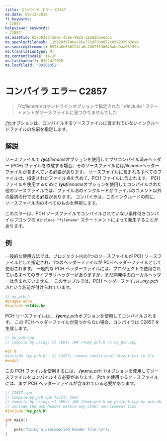 ```yaml
---
title: コンパイラ エラー C2857
ms.date: 09/13/2018
f1_keywords:
- C2857
helpviewer_keywords:
- C2857
ms.assetid: b57302bd-58ec-45ae-992a-1e282d5eeccc
ms.openlocfilehash: 11b620f9748ac85e731d79b0652c0392375b2ea4
ms.sourcegitcommit: 857fa6b530224fa6c18675138043aba9aa0619fb
ms.translationtype: MT
ms.contentlocale: ja-JP
ms.lasthandoff: 03/24/2020
ms.locfileid: "80201852"
---
```

# <a name="compiler-error-c2857"></a>コンパイラ エラー C2857

> /Yc*filename*コマンドラインオプションで指定された ' #include ' ステートメントがソースファイルに見つかりませんでした

[/Yc](../../build/reference/yc-create-precompiled-header-file.md)オプションは、コンパイルするソースファイルに含まれていないインクルードファイルの名前を指定します。

## <a name="remarks"></a>解説

ソースファイルで **/yc**<em>filename</em>オプションを使用してプリコンパイル済みヘッダー (PCH) ファイルを作成する場合、そのソースファイルには*filename*ヘッダーファイルが含まれている必要があります。 ソースファイルに含まれるすべてのファイルは、指定されたファイル*名*を含めて、PCH ファイルに含まれます。 PCH ファイルを使用するために **/yu**<em>filename</em>オプションを使用してコンパイルされた他のソースファイルでは、ファイル*名*のインクルードがファイルのコメント以外の最初の行である必要があります。 コンパイラは、このインクルードの前に、ソースファイル内のすべてのものを無視します。

このエラーは、PCH ソースファイルでコンパイルされていない条件付きコンパイルブロックの `#include "filename"` ステートメントによって発生することがあります。

## <a name="example"></a>例

一般的な使用方法では、プロジェクト内の1つのソースファイルが PCH ソースファイルとして指定され、1つのヘッダーファイルが PCH ヘッダーファイルとして使用されます。 一般的な PCH ヘッダーファイルには、プロジェクトで使用されているすべてのライブラリヘッダーがありますが、まだ開発中のローカルヘッダーは含まれていません。 このサンプルでは、PCH ヘッダーファイルに*my_pch .h*という名前が付けられています。

```cpp
// my_pch.h
#pragma once
#include <stdio.h>
```

PCH ソースファイルは、 **/yc**<em>my_pch</em>オプションを使用してコンパイルされます。 この PCH ヘッダーファイルが見つからない場合、コンパイラは C2857 を生成します。

```cpp
// my_pch.cpp
// Compile by using: cl /EHsc /W4 /Yumy_pch.h /c my_pch.cpp

#if 0
#include "my_pch.h"  // C2857; remove conditional directives to fix
#endif
```

この PCH ファイルを使用するには、 **/yu**<em>my_pch. h</em>オプションを使用してソースファイルをコンパイルする必要があります。 Pch を使用するソースファイルには、まず PCH ヘッダーファイルが含まれている必要があります。

```cpp
// C2857.cpp
// Compile my_pch.cpp first, then
// compile by using: cl /EHsc /W4 /Yumy_pch.h my_project.cpp my_pch.obj
// Include the pch header before any other non-comment line
#include "my_pch.h"

int main()
{
    puts("Using a precompiled header file.\n");
}
```
